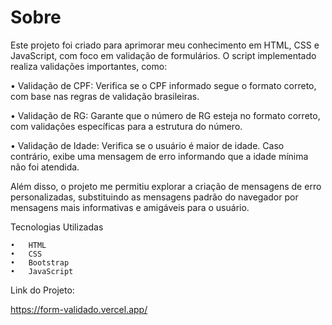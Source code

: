 # Sobre

Este projeto foi criado para aprimorar meu conhecimento em HTML, CSS e JavaScript, com foco em validação de formulários. O script implementado realiza validações importantes, como:
	
•	Validação de CPF: Verifica se o CPF informado segue o formato correto, com base nas regras de validação brasileiras.
	
•	Validação de RG: Garante que o número de RG esteja no formato correto, com validações específicas para a estrutura do número.
	
•	Validação de Idade: Verifica se o usuário é maior de idade. Caso contrário, exibe uma mensagem de erro informando que a idade mínima não foi atendida.

Além disso, o projeto me permitiu explorar a criação de mensagens de erro personalizadas, substituindo as mensagens padrão do navegador por mensagens mais informativas e amigáveis para o usuário.

Tecnologias Utilizadas

	•	HTML
	•	CSS
	•	Bootstrap
	•	JavaScript

Link do Projeto:

https://form-validado.vercel.app/

